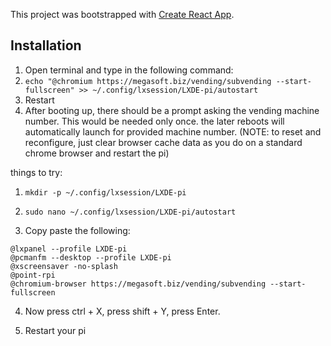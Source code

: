This project was bootstrapped with [Create React App](https://github.com/facebook/create-react-app).


## Installation
1. Open terminal and type in the following command:
2. `echo "@chromium https://megasoft.biz/vending/subvending --start-fullscreen" >> ~/.config/lxsession/LXDE-pi/autostart`
3. Restart
4. After booting up, there should be a prompt asking the vending machine number. This would be needed only once. the later reboots will automatically launch for provided machine number. (NOTE: to reset and reconfigure, just clear browser cache data as you do on a standard chrome browser and restart the pi)


things to try:
1. `mkdir -p ~/.config/lxsession/LXDE-pi`

2. `sudo nano ~/.config/lxsession/LXDE-pi/autostart`

3. Copy paste the following:

`@lxpanel --profile LXDE-pi`<br/>
`@pcmanfm --desktop --profile LXDE-pi`<br/>
`@xscreensaver -no-splash`<br/>
`@point-rpi`<br/>
`@chromium-browser https://megasoft.biz/vending/subvending --start-fullscreen`

4. Now press ctrl + X, press shift + Y, press Enter.

5. Restart your pi
